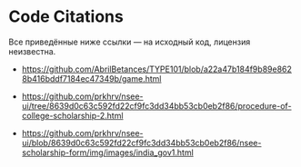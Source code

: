 # Code Citations

Все приведённые ниже ссылки — на исходный код, лицензия неизвестна.

- https://github.com/AbrilBetances/TYPE101/blob/a22a47b184f9b89e8628b416bddf7184ec47349b/game.html

- https://github.com/prkhrv/nsee-ui/tree/8639d0c63c592fd22cf9fc3dd34bb53cb0eb2f86/procedure-of-college-scholarship-2.html

- https://github.com/prkhrv/nsee-ui/blob/8639d0c63c592fd22cf9fc3dd34bb53cb0eb2f86/nsee-scholarship-form/img/images/india_gov1.html

